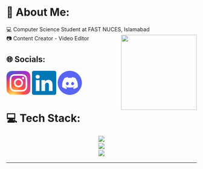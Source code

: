 

# 💫 About Me:
💻 Computer Science Student at FAST NUCES, Islamabad<br>📷 Content Creator - Video Editor
<img align='right' src='https://media.giphy.com/media/hmxUUPye9lEXKlwgil/giphy.gif' width='200' height='200'>


## 🌐 Socials:
[![Instagram](https://raw.githubusercontent.com/CLorant/readme-social-icons/097d0b23dcc0d22ba7710f6c113fafd321624a79/large/filled/instagram.svg)](https://instagram.com/mnk.sus)
[![LinkedIn](https://raw.githubusercontent.com/CLorant/readme-social-icons/097d0b23dcc0d22ba7710f6c113fafd321624a79/large/filled/linkedin.svg)](https://www.linkedin.com/in/maria-naeem-kh/)
[![Discord](https://github.com/CLorant/readme-social-icons/blob/main/large/filled/discord.svg)](https://discord.com/users/759332221609050113)





# 💻 Tech Stack:
<div align="center">
  <img src="https://skillicons.dev/icons?i=nodejs,angular,nextjs,c,cpp,cs,javascript,typescript,mongodb,java,express,python"><br>
  <img src="https://skillicons.dev/icons?i=react,git,tailwind,mysql,html,css,github,git"><br>
  <img src="https://skillicons.dev/icons?i=netlify,vercel,aws,blender,unity,eclipse,androidstudio">
</div>
<hr>



